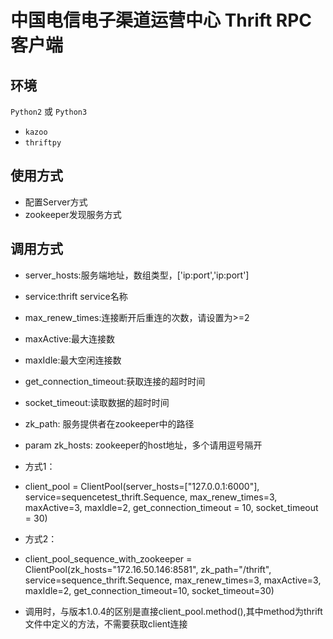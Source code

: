 # 中国电信电子渠道运营中心 Thrift RPC 客户端

## 环境

`Python2` 或 `Python3`

- `kazoo`
- `thriftpy`

## 使用方式
- 配置Server方式
- zookeeper发现服务方式

## 调用方式
- server_hosts:服务端地址，数组类型，['ip:port','ip:port']
- service:thrift service名称
- max_renew_times:连接断开后重连的次数，请设置为>=2
- maxActive:最大连接数
- maxIdle:最大空闲连接数
- get_connection_timeout:获取连接的超时时间
- socket_timeout:读取数据的超时时间
- zk_path: 服务提供者在zookeeper中的路径
- param zk_hosts: zookeeper的host地址，多个请用逗号隔开

- 方式1：
- client_pool = ClientPool(server_hosts=["127.0.0.1:6000"],
                               service=sequencetest_thrift.Sequence,
                               max_renew_times=3,
                               maxActive=3,
                               maxIdle=2,
                               get_connection_timeout = 10,
                               socket_timeout = 30)

- 方式2：
- client_pool_sequence_with_zookeeper = ClientPool(zk_hosts="172.16.50.146:8581",
                                                 zk_path="/thrift",
                                                 service=sequence_thrift.Sequence,
                                                 max_renew_times=3,
                                                 maxActive=3,
                                                 maxIdle=2,
                                                 get_connection_timeout=10,
                                                 socket_timeout=30)

- 调用时，与版本1.0.4的区别是直接client_pool.method(),其中method为thrift文件中定义的方法，不需要获取client连接
